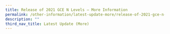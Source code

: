 ```yaml
---
title: Release of 2021 GCE N Levels – More Information
permalink: /other-information/latest-update-more/release-of-2021-gce-n-levels-more-information/
description: ""
third_nav_title: Latest Update (More)
---
```

